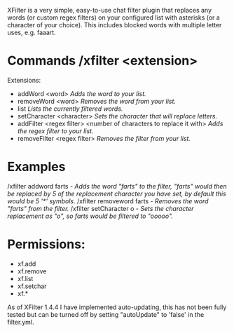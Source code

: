 XFilter is a very simple, easy-to-use chat filter plugin that replaces any words (or custom regex filters) on your configured list with asterisks (or a character of your choice). This includes blocked words with multiple letter uses, e.g. faaart.

# Commands /xfilter \<extension\>
Extensions:
- addWord \<word\> *Adds the word to your list.*
- removeWord \<word\> *Removes the word from your list.*
- list *Lists the currently filtered words.*
- setCharacter \<character\> *Sets the character that will replace letters.*
- addFilter \<regex filter\> \<number of characters to replace it with> *Adds the regex filter to your list.*
- removeFilter \<regex filter\> *Removes the filter from your list.*

# Examples
/xfilter addword farts - *Adds the word "farts" to the filter, "farts" would then be replaced by 5 of the replacement character you have set, by default this would be 5 '\*' symbols.*
/xfilter removeword farts - *Removes the word "farts" from the filter.*
/xfilter setCharacter o - *Sets the character replacement as "o", so farts would be filtered to "ooooo".*

# Permissions:
- xf.add
- xf.remove
- xf.list
- xf.setchar
- xf.*

As of XFilter 1.4.4 I have implemented auto-updating, this has not been fully tested but can be turned off by setting "autoUpdate" to 'false' in the filter.yml.
